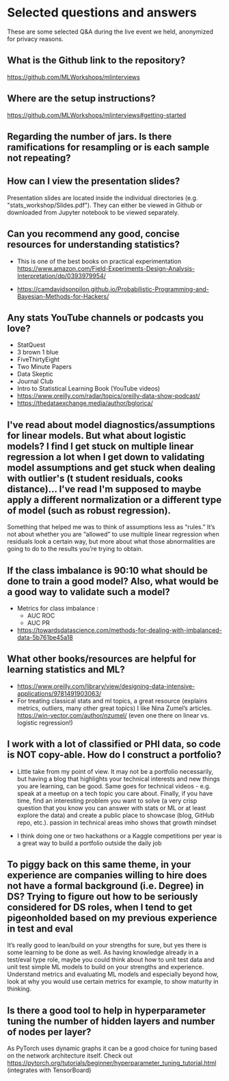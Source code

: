 # Selected questions and answers

These are some selected Q&A during the live event we held, anonymized for privacy reasons.

## What is the Github link to the repository?

https://github.com/MLWorkshops/mlinterviews

## Where are the setup instructions?

https://github.com/MLWorkshops/mlinterviews#getting-started

## Regarding the number of jars.  Is there ramifications for resampling or is each sample not repeating?


## How can I view the presentation slides?

Presentation slides are located inside the individual directories (e.g. "stats_workshop/Slides.pdf"). They can either be viewed in Github or downloaded from Jupyter notebook to be viewed separately.

## Can you recommend any good, concise resources for understanding statistics?

* This is one of the best books on practical experimentation https://www.amazon.com/Field-Experiments-Design-Analysis-Interpretation/dp/0393979954/

* https://camdavidsonpilon.github.io/Probabilistic-Programming-and-Bayesian-Methods-for-Hackers/

## Any stats YouTube channels or podcasts you love?

* StatQuest
* 3 brown 1 blue
* FiveThirtyEight
* Two Minute Papers
* Data Skeptic
* Journal Club
* Intro to Statistical Learning Book (YouTube videos)
* https://www.oreilly.com/radar/topics/oreilly-data-show-podcast/
* https://thedataexchange.media/author/bglorica/


## I've read about model diagnostics/assumptions for linear models.  But what about logistic models?  I find I get stuck on multiple linear regression a lot when I get down to validating model assumptions and get stuck when dealing with outlier's (t student residuals, cooks distance)… I've read I'm supposed to maybe apply a different normalization or a different type of model (such as robust regression).

Something that helped me was to think of assumptions less as “rules.” It’s not about whether you are “allowed” to use multiple linear regression when residuals look a certain way, but more about what those abnormalities are going to do to the results you’re trying to obtain.



## If the class imbalance is 90:10 what should be done to train a good model? Also, what would be a good way to validate such a model?

* Metrics for class imbalance :
  * AUC ROC
  * AUC PR
* https://towardsdatascience.com/methods-for-dealing-with-imbalanced-data-5b761be45a18


## What other books/resources are helpful for learning statistics and ML?
* https://www.oreilly.com/library/view/designing-data-intensive-applications/9781491903063/
* For treating classical stats and ml topics, a great resource (explains metrics, outliers, many other great topics) I like Nina Zumel’s articles.  https://win-vector.com/author/nzumel/ (even one there on linear vs. logistic regression!)
 

## I work with a lot of classified or PHI data, so code is NOT copy-able. How do I construct a portfolio?

* Little take from my point of view.  It may not be a portfolio necessarily, but having a blog that highlights your technical interests and new things you are learning, can be good.  Same goes for technical videos - e.g. speak at a meetup on a tech topic you care about.  Finally, if you have time, find an interesting problem you want to solve (a very crisp question that you know you can answer with stats or ML or at least explore the data) and create a public place to showcase (blog, GitHub repo, etc.).  passion in technical areas imho shows that growth mindset

* I think doing one or two hackathons or a Kaggle competitions per year is a great way to build a portfolio outside the daily job

## To piggy back on this same theme, in your experience are companies willing to hire does not have a formal background (i.e. Degree) in DS?  Trying to figure out how to be seriously considered for DS roles, when I tend to get pigeonholded based on my previous experience in test and eval

It’s really good to lean/build on your strengths for sure, but yes there is some learning to be done as well.  As having knowledge already in a test/eval type role, maybe you could think about how to unit test data and unit test simple ML models to build on your strengths and experience.  Understand metrics and evaluating ML models and especially beyond how, look at why you would use certain metrics for example, to show maturity in thinking.

## Is there a good tool to help in hyperparameter tuning the number of hidden layers and number of nodes per layer?

As PyTorch uses dynamic graphs it can be a good choice for tuning based on the network architecture itself.  Check out https://pytorch.org/tutorials/beginner/hyperparameter_tuning_tutorial.html (integrates with TensorBoard)
